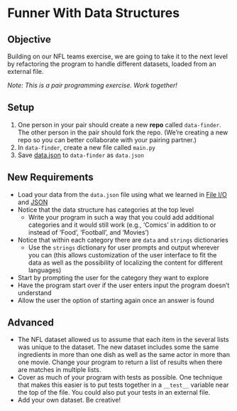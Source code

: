 # Funner With Data Structures

## Objective

Building on our NFL teams exercise, we are going to take it to the next level by refactoring the program to handle different datasets, loaded from an external file.

_Note: This is a pair programming exercise. Work together!_

## Setup

1. One person in your pair should create a new **repo** called `data-finder`. The other person in the pair should fork the repo. (We’re creating a new repo so you can better collaborate with your pairing partner.)
1. In `data-finder`, create a new file called `main.py`
1. Save [data.json](https://raw.githubusercontent.com/segdeha/pdxcodeguild/master/1.%20Python/solutions/data-finder/data.json?token=AAAQ0k1TdEbLQESpTgUEhlRgABnfI10Gks5XSzP9wA%3D%3D) to `data-finder` as `data.json`

## New Requirements

-  Load your data from the `data.json` file using what we learned in [File I/O](https://github.com/segdeha/pdxcodeguild/blob/master/1.%20Python/4/file-io.md) and [JSON](https://github.com/segdeha/pdxcodeguild/blob/master/1.%20Python/4/json.md)
-  Notice that the data structure has categories at the top level
    -  Write your program in such a way that you could add additional categories and it would still work (e.g., ‘Comics’ in addition to or instead of ‘Food’, ‘Football’, and ‘Movies’)
- Notice that within each category there are `data` and `strings` dictionaries
    -  Use the `strings` dictionary for user prompts and output wherever you can (this allows customization of the user interface to fit the data as well as the possibility of localizing the content for different languages)
- Start by prompting the user for the category they want to explore
- Have the program start over if the user enters input the program doesn’t understand
- Allow the user the option of starting again once an answer is found

## Advanced

- The NFL dataset allowed us to assume that each item in the several lists was unique to the dataset. The new dataset includes some the same ingredients in more than one dish as well as the same actor in more than one movie. Change your program to return a list of results when there are matches in multiple lists.
- Cover as much of your program with tests as possible. One technique that makes this easier is to put tests together in a `__test__` variable near the top of the file. You could also put your tests in an external file.
- Add your own dataset. Be creative!

